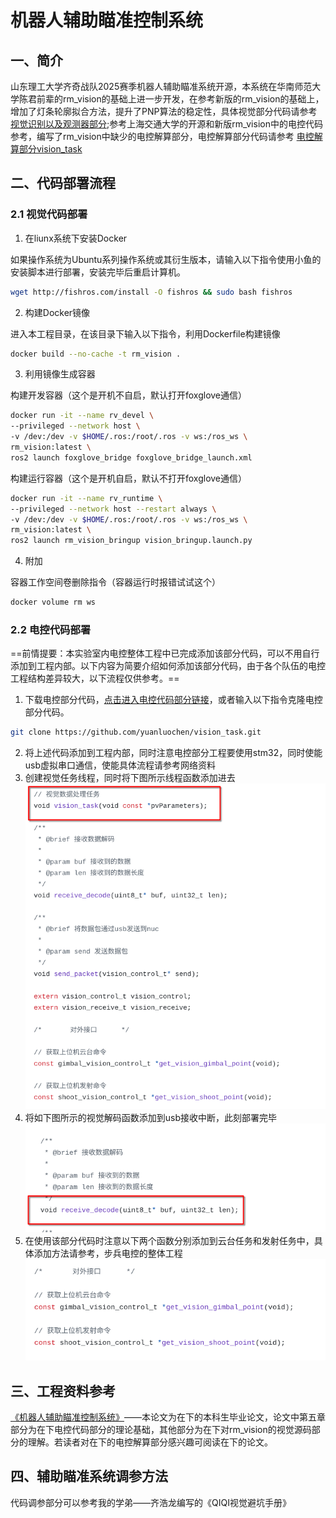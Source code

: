 # 机器人辅助瞄准控制系统

## 一、简介

山东理工大学齐奇战队2025赛季机器人辅助瞄准系统开源，本系统在华南师范大学陈君前辈的rm_vision的基础上进一步开发，在参考新版的rm_vision的基础上，增加了灯条轮廓拟合方法，提升了PNP算法的稳定性，具体视觉部分代码请参考[视觉识别以及观测器部分](https://github.com/yuanluochen/qiqi_rm_vision);参考上海交通大学的开源和新版rm_vision中的电控代码参考，编写了rm_vision中缺少的电控解算部分，电控解算部分代码请参考 [电控解算部分vision_task](https://github.com/yuanluochen/vision_task)

## 二、代码部署流程

### 2.1 视觉代码部署

1. 在liunx系统下安装Docker

如果操作系统为Ubuntu系列操作系统或其衍生版本，请输入以下指令使用小鱼的安装脚本进行部署，安装完毕后重启计算机。

```bash
wget http://fishros.com/install -O fishros && sudo bash fishros
```
2. 构建Docker镜像

进入本工程目录，在该目录下输入以下指令，利用Dockerfile构建镜像

```bash
docker build --no-cache -t rm_vision .
```
3. 利用镜像生成容器

构建开发容器（这个是开机不自启，默认打开foxglove通信）

```bash
docker run -it --name rv_devel \
--privileged --network host \
-v /dev:/dev -v $HOME/.ros:/root/.ros -v ws:/ros_ws \
rm_vision:latest \
ros2 launch foxglove_bridge foxglove_bridge_launch.xml
```

构建运行容器（这个是开机自启，默认不打开foxglove通信）

```bash
docker run -it --name rv_runtime \
--privileged --network host --restart always \
-v /dev:/dev -v $HOME/.ros:/root/.ros -v ws:/ros_ws \
rm_vision:latest \
ros2 launch rm_vision_bringup vision_bringup.launch.py
```
4. 附加

容器工作空间卷删除指令（容器运行时报错试试这个）

```bash
docker volume rm ws
```

### 2.2 电控代码部署

==前情提要：本实验室内电控整体工程中已完成添加该部分代码，可以不用自行添加到工程内部。以下内容为简要介绍如何添加该部分代码，由于各个队伍的电控工程结构差异较大，以下流程仅供参考。==

1. 下载电控部分代码，[点击进入电控代码部分链接](https://github.com/yuanluochen/vision_task)，或者输入以下指令克隆电控部分代码。
```bash
git clone https://github.com/yuanluochen/vision_task.git
```
2. 将上述代码添加到工程内部，同时注意电控部分工程要使用stm32，同时使能usb虚拟串口通信，使能具体流程请参考网络资料
3. 创建视觉任务线程，同时将下图所示线程函数添加进去![](./docs/线程函数.png)
4. 将如下图所示的视觉解码函数添加到usb接收中断，此刻部署完毕![](./docs/串口接收函数.png)
5. 在使用该部分代码时注意以下两个函数分别添加到云台任务和发射任务中，具体添加方法请参考，步兵电控的整体工程![](./docs/对外指令函数.png)

## 三、工程资料参考

[《机器人辅助瞄准控制系统》](./docs/机器人辅助瞄准控制系统.pdf)——本论文为在下的本科生毕业论文，论文中第五章部分为在下电控代码部分的理论基础，其他部分为在下对rm_vision的视觉源码部分的理解。若读者对在下的电控解算部分感兴趣可阅读在下的论文。

## 四、辅助瞄准系统调参方法

代码调参部分可以参考我的学弟——齐浩龙编写的《QIQI视觉避坑手册》
